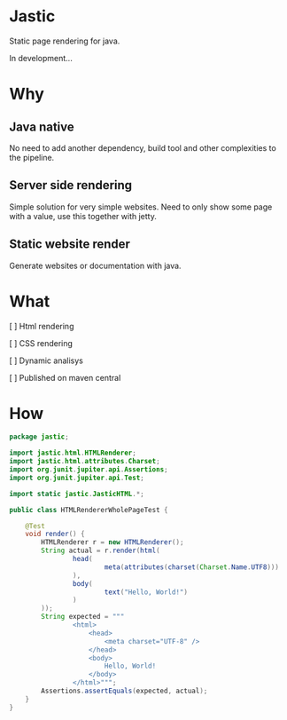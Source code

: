# Jastic

Static page rendering for java.

In development...

# Why

## Java native

No need to add another dependency, build tool and other complexities to the pipeline.

## Server side rendering

Simple solution for very simple websites. Need to only show some page with a value, use this together with jetty.

## Static website render

Generate websites or documentation with java.

# What

[ ] Html rendering

[ ] CSS rendering 

[ ] Dynamic analisys

[ ] Published on maven central

# How

```java
package jastic;

import jastic.html.HTMLRenderer;
import jastic.html.attributes.Charset;
import org.junit.jupiter.api.Assertions;
import org.junit.jupiter.api.Test;

import static jastic.JasticHTML.*;

public class HTMLRendererWholePageTest {

    @Test
    void render() {
        HTMLRenderer r = new HTMLRenderer();
        String actual = r.render(html(
                head(
                        meta(attributes(charset(Charset.Name.UTF8)))
                ),
                body(
                        text("Hello, World!")
                )
        ));
        String expected = """
                <html>
                	<head>
                		<meta charset="UTF-8" />
                	</head>
                	<body>
                		Hello, World!
                	</body>
                </html>""";
        Assertions.assertEquals(expected, actual);
    }
}
```
